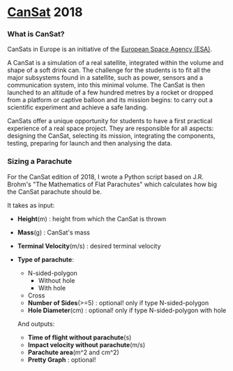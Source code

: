 # [CanSat](https://www.esa.int/Education/CanSat) 2018

### What is CanSat?

CanSats in Europe is an initiative of the [European Space Agency (ESA)](https://www.esa.int/ESA).

A CanSat is a simulation of a real satellite, integrated within the volume and shape of a soft drink can. The challenge for the students is to fit all the major subsystems found in a satellite, such as power, sensors and a communication system, into this minimal volume. The CanSat is then launched to an altitude of a few hundred metres by a rocket or dropped from a platform or captive balloon and its mission begins: to carry out a scientific experiment and achieve a safe landing.

CanSats offer a unique opportunity for students to have a first practical experience of a real space project. They are responsible for all aspects: designing the CanSat, selecting its mission, integrating the components, testing, preparing for launch and then analysing the data.

### Sizing a Parachute

For the CanSat edition of 2018, I wrote a Python script based on J.R. Brohm's "The Mathematics of Flat Parachutes" which calculates how big the CanSat parachute should be.

It takes as input:

- **Height**(m) : height from which the CanSat is thrown
- **Mass**(g) : CanSat's mass
- **Terminal Velocity**(m/s) : desired terminal velocity
- **Type of parachute**:
  - N-sided-polygon
    - Without hole
    - With hole
  - Cross
  - **Number of Sides**(>=5) : optional! only if type N-sided-polygon
  - **Hole Diameter**(cm) : optional! only if type N-sided-polygon with hole
  
  And outputs:
  
  - **Time of flight without parachute**(s)
  - **Impact velocity without parachute**(m/s)
  - **Parachute area**(m^2 and cm^2)
  - **Pretty Graph** : optional!
